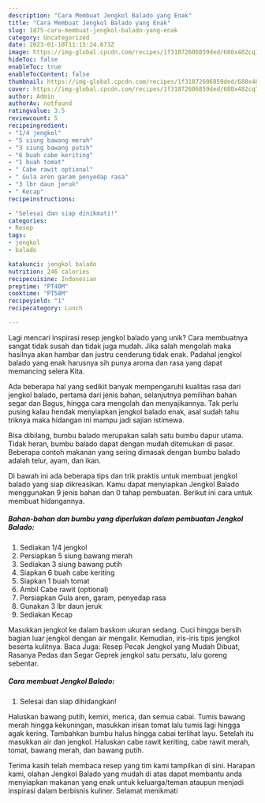 ```yaml
---
description: "Cara Membuat Jengkol Balado yang Enak"
title: "Cara Membuat Jengkol Balado yang Enak"
slug: 1875-cara-membuat-jengkol-balado-yang-enak
category: Uncategorized
date: 2023-01-10T11:15:24.673Z
image: https://img-global.cpcdn.com/recipes/1f31872606859ded/680x482cq70/jengkol-balado-foto-resep-utama.jpg
hideToc: false
enableToc: true
enableTocContent: false
thumbnail: https://img-global.cpcdn.com/recipes/1f31872606859ded/680x482cq70/jengkol-balado-foto-resep-utama.jpg
cover: https://img-global.cpcdn.com/recipes/1f31872606859ded/680x482cq70/jengkol-balado-foto-resep-utama.jpg
author: Admin
authorAv: notfound
ratingvalue: 3.5
reviewcount: 5
recipeingredient:
- "1/4 jengkol"
- "5 siung bawang merah"
- "3 siung bawang putih"
- "6 buah cabe keriting"
- "1 buah tomat"
- " Cabe rawit optional"
- " Gula aren garam penyedap rasa"
- "3 lbr daun jeruk"
- " Kecap"
recipeinstructions:

- "Selesai dan siap dinikmati!"
categories:
- Resep
tags:
- jengkol
- balado

katakunci: jengkol balado 
nutrition: 246 calories
recipecuisine: Indonesian
preptime: "PT40M"
cooktime: "PT58M"
recipeyield: "1"
recipecategory: Lunch

---
```





Lagi mencari inspirasi resep jengkol balado yang unik? Cara membuatnya sangat tidak susah dan tidak juga mudah. Jika salah mengolah maka hasilnya akan hambar dan justru cenderung tidak enak. Padahal jengkol balado yang enak harusnya sih punya aroma dan rasa yang dapat memancing selera Kita.





Ada beberapa hal yang sedikit banyak mempengaruhi kualitas rasa dari jengkol balado, pertama dari jenis bahan, selanjutnya pemilihan bahan segar dan Bagus, hingga cara mengolah dan menyajikannya. Tak perlu pusing kalau hendak menyiapkan jengkol balado enak,      asal sudah tahu triknya maka hidangan ini mampu jadi sajian istimewa.














Bisa dibilang, bumbu balado merupakan salah satu bumbu dapur utama. Tidak heran, bumbu balado dapat dengan mudah ditemukan di pasar. Beberapa contoh makanan yang sering dimasak dengan bumbu balado adalah telur, ayam, dan ikan.






Di bawah ini ada beberapa tips dan trik praktis untuk membuat jengkol balado yang siap dikreasikan. Kamu dapat menyiapkan Jengkol Balado menggunakan 9 jenis bahan dan 0 tahap pembuatan. Berikut ini cara untuk membuat hidangannya.

<!--inarticleads1-->

##### Bahan-bahan dan bumbu yang diperlukan dalam pembuatan Jengkol Balado:

1. Sediakan 1/4 jengkol
1. Persiapkan 5 siung bawang merah
1. Sediakan 3 siung bawang putih
1. Siapkan 6 buah cabe keriting
1. Siapkan 1 buah tomat
1. Ambil  Cabe rawit (optional)
1. Persiapkan  Gula aren, garam, penyedap rasa
1. Gunakan 3 lbr daun jeruk
1. Sediakan  Kecap


Masukkan jengkol ke dalam baskom ukuran sedang. Cuci hingga bersih bagian luar jengkol dengan air mengalir. Kemudian, iris-iris tipis jengkol beserta kulitnya. Baca Juga: Resep Pecak Jengkol yang Mudah Dibuat, Rasanya Pedas dan Segar Geprek jengkol satu persatu, lalu goreng sebentar. 

<!--inarticleads2-->

##### Cara membuat Jengkol Balado:


1. Selesai dan siap dihidangkan!

Haluskan bawang putih, kemiri, merica, dan semua cabai. Tumis bawang merah hingga kekuningan, masukkan irisan tomat lalu tumis lagi hingga agak kering. Tambahkan bumbu halus hingga cabai terlihat layu. Setelah itu masukkan air dan jengkol. Haluskan cabe rawit keriting, cabe rawit merah, tomat, bawang merah, dan bawang putih. 

Terima kasih telah membaca resep yang tim kami tampilkan di sini. Harapan kami, olahan Jengkol Balado yang mudah di atas dapat membantu anda menyiapkan makanan yang enak untuk keluarga/teman ataupun menjadi inspirasi dalam berbisnis kuliner. Selamat menikmati
